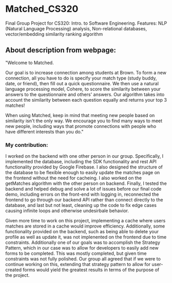 # Matched_CS320

Final Group Project for CS320: Intro. to Software Engineering. Features: NLP (Natural Language Processing) analysis, Non-relational databases, vector/embedding similarity ranking algorithm

## About description from webpage:

"Welcome to Matched.

Our goal is to increase connection among students at Brown. To form a new connection, all you have to do is specify your match type (study buddy, date, or friend), then fill out a quick questionnaire. We then use a natural language processing model, Cohere, to score the similarity between your answers to the questionnaire and others' answers. Our algorithm takes into account the similarity between each question equally and returns your top 3 matches!

When using Matched, keep in mind that meeting new people based on similarity isn't the only way. We encourage you to find many ways to meet new people, including ways that promote connections with people who have different interests than you do."

### My contribution:

  I worked on the backend with one other person in our group. Specifically, I implemented the database, including the SDK functionality and rest API functionality provided by Google Firebase. I also designed the structure of the database to be flexible enough to easily update the matches page on the frontend without the need for cacheing. I also worked on the getMatches algorithm with the other person on backend. Finally, I tested the backend and helped debug and solve a lot of issues before our final code demo, including errors on the front-end with logging in, reconnected the frontend to go through our backend API rather than connect directly to the database, and last but not least, cleaning up the code to fix edge cases causing infinite loops and otherwise undesirbale behavior.
  
  Given more time to work on this project, implementing a cache where users matches are stored in a cache would improve efficiency. Additionally, some functionality provided on the backend, such as being able to delete your profile as well as update it, was not implenented on the frontend due to time constraints. Additionally one of our goals was to accomplish the Strategy Pattern, which in our case was to allow for developers to easily add new forms to be completed. This was mostly completed, but given time constraints was not fully polished. Our group all agreed that if we were to continue working on this, extending that strategy pattern to allow for user-created forms would yield the greatest results in terms of the purpose of the project.
